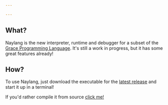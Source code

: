 ```yaml
---

---
```


## What?


Naylang is the new interpreter, runtime and debugger for a subset of the [Grace Programming Language](http://gracelang.org/applications/).
It's still a work in progress, but it has some great features already!

## How?

To use Naylang, just download the executable for the [latest release](https://github.com/blorente/naylang/releases) and start it up in a terminal!

If you'd rather compile it from source [click me!](#compilation-instructions)


